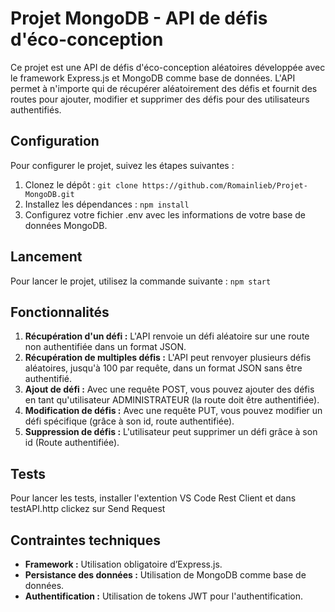 # Projet MongoDB - API de défis d'éco-conception

Ce projet est une API de défis d'éco-conception aléatoires développée avec le framework Express.js et MongoDB comme base de données. L'API permet à n'importe qui de récupérer aléatoirement des défis et fournit des routes pour ajouter, modifier et supprimer des défis pour des utilisateurs authentifiés.

## Configuration

Pour configurer le projet, suivez les étapes suivantes :

1. Clonez le dépôt : `git clone https://github.com/Romainlieb/Projet-MongoDB.git`
2. Installez les dépendances : `npm install`
3. Configurez votre fichier .env avec les informations de votre base de données MongoDB.

## Lancement

Pour lancer le projet, utilisez la commande suivante : `npm start`

## Fonctionnalités

1. **Récupération d'un défi :** L'API renvoie un défi aléatoire sur une route non authentifiée dans un format JSON.
2. **Récupération de multiples défis :** L'API peut renvoyer plusieurs défis aléatoires, jusqu'à 100 par requête, dans un format JSON sans être authentifié.
3. **Ajout de défi :** Avec une requête POST, vous pouvez ajouter des défis en tant qu'utilisateur ADMINISTRATEUR (la route doit être authentifiée).
4. **Modification de défis :** Avec une requête PUT, vous pouvez modifier un défi spécifique (grâce à son id, route authentifiée).
5. **Suppression de défis :** L'utilisateur peut supprimer un défi grâce à son id (Route authentifiée).

## Tests

Pour lancer les tests, installer l'extention VS Code Rest Client et dans testAPI.http clickez sur Send Request

## Contraintes techniques

- **Framework :** Utilisation obligatoire d’Express.js.
- **Persistance des données :** Utilisation de MongoDB comme base de données.
- **Authentification :** Utilisation de tokens JWT pour l'authentification.